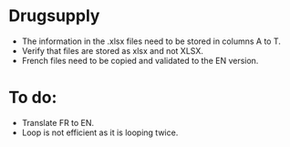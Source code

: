 # Drugsupply

- The information in the .xlsx files need to be stored in columns A to T.
- Verify that files are stored as xlsx and not XLSX.
- French files need to be copied and validated to the EN version.

# To do:
- Translate FR to EN.
- Loop is not efficient as it is looping twice.
